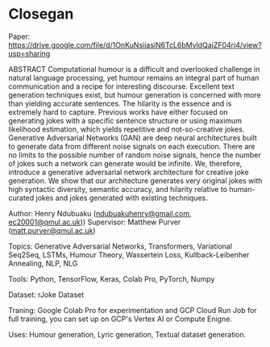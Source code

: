 # Closegan

Paper: https://drive.google.com/file/d/1OnKuNsiiasiN6TcL6bMvldQajZF04rj4/view?usp=sharing

ABSTRACT
Computational humour is a difficult and overlooked challenge in natural language processing, 
yet humour remains an integral part of human communication and a recipe for interesting discourse. 
Excellent text generation techniques exist, but humour generation is concerned with more than yielding accurate sentences. 
The hilarity is the essence and is extremely hard to capture. 
Previous works have either focused on generating jokes with a specific sentence structure or using maximum likelihood estimation,
which yields repetitive and not-so-creative jokes.
Generative Adversarial Networks (GAN) are deep neural architectures built to generate data from different noise signals on each execution. 
There are no limits to the possible number of random noise signals, hence the number of jokes such a network can generate would be infinite. 
We, therefore, introduce a generative adversarial network architecture for creative joke generation.
We show that our architecture generates very original jokes with high syntactic diversity, semantic accuracy,
and hilarity relative to human-curated jokes and jokes generated with existing techniques.

Author: Henry Ndubuaku (ndubuakuhenry@gmail.com, ec20001@qmul.ac.uk))
Supervisor: Matthew Purver (matt.purver@qmul.ac.uk)

Topics: Generative Adversarial Networks, Transformers, Variational Seq2Seq, LSTMs, Humour Theory, Wassertein Loss, Kullback-Leibenher Annealing, NLP, NLG

Tools: Python, TensorFlow, Keras, Colab Pro, PyTorch, Numpy

Dataset: rJoke Dataset

Traning: Google Colab Pro for experimentation and GCP Cloud Run Job for full training, you can set up on GCP's Vertex AI or Compute Enigne.

Uses: Humour generation, Lyric generation, Textual dataset generation.
